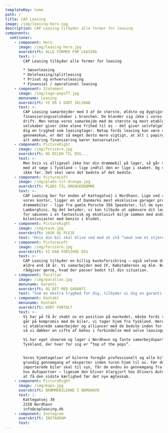 ```yaml
---
templateKey: home
path: /
title: CAP Leasing
image: /img/leasing-hero.jpg
description: CAP Leasing tilbyder alle former for leasing
components:
  sektioner:
    - component: Hero
      image: /img/leasing-hero.jpg
      overskrift: ALLE FORMER FOR LEASING
      text: |-
        CAP Leasing tilbyder alle former for leasing

        * Sæsonleasing
        * Deleleasing/splitleasing
        * Privat og erhvervsleasing
        * Finansiel / operationel leasing
    - component: Statement
      image: /img/logo-payoff.jpg
      menuname: Leasing
      overskrift: VI ER I GODT SELSKAB
      text: >-
        CAP Leasing samarbejder med 3 af de største, ældste og dygtigste
        finansieringsselskaber i branchen. De blander sig ikke i vores daglige
        drift. Men netop vores samarbejde med de største og mest etablerede
        selskaber giver ikke alene frihed til os - det giver selvfølgelig også
        dig en tryghed som leasingtager. Netop fordi leasing kan være svært at
        gennemskue, er det så meget desto mere vigtigt, at alt i papirgangen og
        alt omkring finansiering kører konservativt.
    - component: PictureRight
      image: /img/forsikre.jpg
      overskrift: OG BILEN TIL DIG...
      text: >-
        Men hvis vi alligevel ikke har din drømmebil på lager, så går vi i gang
        med at søge i Tyskland – lige indtil den er lige i skabet. Og vi stopper
        ikke før. Det skal være det bedste af det bedste.
    - component: PictureLeft
      image: /img/plads-til-drenge.jpg
      overskrift: PLADS TIL DRENGEDRØMME
      text: >-
        CAP Leasing bor for enden af Kattegatvej i Nordhavn. Lige ved siden af
        vores kontor, ligger en af Danmarks mest eksklusive garager proppet med
        drømmebiler - lige fra gamle Porsche 356 Speedster, til de nyere
        Lamborghini. Og det betyder, vi kan tilbyde at opbevare dit legetøj uden
        for sæsonen i et fantastisk og eksklusivt miljø sammen med andre
        bilentusiaster med benzin i blodet.
    - component: PictureRight
      image: /img/vask.jpg
      overskrift: VASK OG PLEJE
      text: "Hvis din bil skal blive ved med at stå ”smuk som et stjerneskud” kan vi tilbyde professionel klargøring hos Olivers Autoshine, som er vores anden nabo i Nordhavn:\rDu kan læse mere om Olivers Autoshine og deres produkter på nedenstående link:\rhttp://www.oliversautoshine.dk"
    - component: PictureLeft
      image: /img/forsikre.jpg
      overskrift: VI KAN FORSIKRE DIG
      text: >-
        CAP Leasing tilbyder en billig kaskoforsikring – også selvom du ikke er
        ældre end 18 år. Vi samarbejder med IF, Købstædernes og Alm. Brand - og
        rådgiver gerne, hvad der passer bedst til din situation.
    - component: Parallax
      image: /img/parallax.jpg
      menuname: Garanti
      overskrift: OG DET MED GARANTI
      text: "Som en ekstra tryghed for dig, tilbyder vi dig en garanti på vores biler gennem Autoconcept, der har en bred paraply af garantipakker - herunder:\r\r\n\n*  Forlængelse af ny bils garanti\r\n* Garantiforsikringer til brugte biler\n* KeyProtect - tillægsforsikringer\n* Road Assist - tillægsforsikringer\n\n\r\rDu kan læse mere om Autoconcept og deres garantipakker på dette link: <https://www.autoconcept.dk/Produkter>"
    - component: Kontakt
      menuname: Kontakt
      overskrift: KORT FORTALT
      text: >-
        Vi har på få år skabt os en position på markedet, måske fordi vi aldrig
        går på kompromis med de biler, vi tager hjem fra Tyskland. Herudover har
        vi etablerede samarbejder og alliancer med de bedste inden for branchen,
        så vi dækker en vifte af behov i forbindelse med selve leasingen.

        Vi har eget showrom og lager i Nordhavn og faste samarbejdspartnere i
        Tyskland, der hver for sig er ”top of the pops”.


        Vores hjemtagelser af bilerne foregår professionelt og alle biler får en
        grundig gennemgang af eksperter inden turen hjem til os. Før de
        importerede biler skal til syn, får de endnu en gennemgang fra A til Z
        hos Autopartner – ligesom den bliver klargjort hos Olivers Autoshine for
        at få den sidste kærlighed før det nye ægteskab.
    - component: PictureRight
      image: /img/maps.jpg
      overskrift: DRØMMEBILERNE I NORDHAVN
      text: |-
        Kattegatvej 39
        2150 Nordhavn
        info@capleasing.dk
    - component: Instagram
      overskrift: INSTAGRAM
      text: ''
---
```


